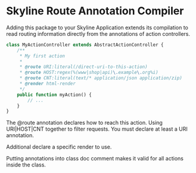 # Skyline Route Annotation Compiler
Adding this package to your Skyline Application extends its compilation to read routing information directly from the annotations of action controllers.

```php
class MyActionController extends AbstractActionController {
    /**
     * My first action
     * 
     * @route URI:literal(/direct-uri-to-this-action)
     * @route HOST:regex(%(www|shop|api)\.example\.org%i)
     * @route CNT:literal(text/* application/json application/zip)
     * @render html-render
     */
    public function myAction() {
        // ...
    }
}
```

The @route annotation declares how to reach this action. Using URI|HOST|CNT together to filter requests. You must declare at least a URI annotation.

Additional declare a specific render to use.

Putting annotations into class doc comment makes it valid for all actions inside the class.